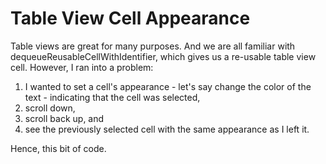 # Table View Cell Appearance

Table views are great for many purposes. And we are all familiar with dequeueReusableCellWithIdentifier, which gives us a re-usable table view cell. However, I ran into a problem:

1. I wanted to set a cell's appearance - let's say change the color of the text - indicating that the cell was selected,
2. scroll down,
3. scroll back up, and
4. see the previously selected cell with the same appearance as I left it.

Hence, this bit of code.
